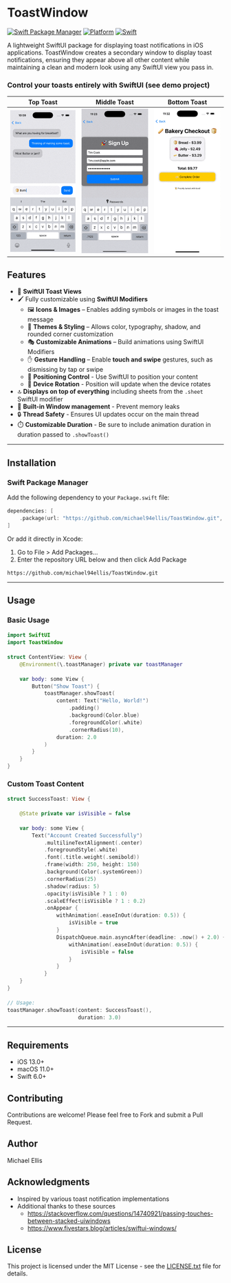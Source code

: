 # ToastWindow

[![Swift Package Manager](https://img.shields.io/badge/Swift%20Package%20Manager-compatible-brightgreen.svg)](https://github.com/apple/swift-package-manager)
[![Platform](https://img.shields.io/badge/platform-iOS-blue.svg)](https://developer.apple.com/ios/)
[![Swift](https://img.shields.io/badge/Swift-6.0-orange.svg)](https://swift.org)

A lightweight SwiftUI package for displaying toast notifications in iOS applications. ToastWindow creates a secondary window to display toast notifications, ensuring they appear above all other content while maintaining a clean and modern look using any SwiftUI view you pass in.


### Control your toasts entirely with SwiftUI (see demo project)

| **Top Toast**  | **Middle Toast**  | **Bottom Toast**  |
|---------------|-----------------|-----------------|
| <img src="screenshots/toptoast.gif" width="200"/> | <img src="screenshots/middletoast.gif" width="200"/> | <img src="screenshots/bottomtoast.gif" width="200"/> |



## Features

- 🪽 **SwiftUI Toast Views**
- 🖌️ Fully customizable using **SwiftUI Modifiers**
    - 🖼️ **Icons & Images** – Enables adding symbols or images in the toast message
    - 🎨 **Themes & Styling** – Allows color, typography, shadow, and rounded corner customization
    - 🎭 **Customizable Animations** – Build animations using SwiftUI Modifiers
    - ✋ **Gesture Handling** – Enable **touch and swipe** gestures, such as dismissing by tap or swipe
    - 📌 **Positioning Control** - Use SwiftUI to position your content
    - 🔄 **Device Rotation** - Position will update when the device rotates
- 🔝 **Displays on top of everything** including sheets from the `.sheet` SwiftUI modifier
- 🔄 **Built-in Window management** - Prevent memory leaks
- 🔒 **Thread Safety** - Ensures UI updates occur on the main thread
- ⏱️ **Customizable Duration** - Be sure to include animation duration in duration passed to `.showToast()`
------

## Installation

### Swift Package Manager

Add the following dependency to your `Package.swift` file:

```swift
dependencies: [
    .package(url: "https://github.com/michael94ellis/ToastWindow.git", from: "1.0.0")
]
```

Or add it directly in Xcode:

1. Go to File > Add Packages...
2. Enter the repository URL below and then click Add Package

```
https://github.com/michael94ellis/ToastWindow.git
```

------

## Usage

### Basic Usage

```swift
import SwiftUI
import ToastWindow

struct ContentView: View {
    @Environment(\.toastManager) private var toastManager
    
    var body: some View {
        Button("Show Toast") {
            toastManager.showToast(
                content: Text("Hello, World!")
                    .padding()
                    .background(Color.blue)
                    .foregroundColor(.white)
                    .cornerRadius(10),
                duration: 2.0
            )
        }
    }
}
```

### Custom Toast Content

```swift
struct SuccessToast: View {
    
    @State private var isVisible = false
    
    var body: some View {
        Text("Account Created Successfully")
            .multilineTextAlignment(.center)
            .foregroundStyle(.white)
            .font(.title.weight(.semibold))
            .frame(width: 250, height: 150) 
            .background(Color(.systemGreen))
            .cornerRadius(25) 
            .shadow(radius: 5)
            .opacity(isVisible ? 1 : 0)
            .scaleEffect(isVisible ? 1 : 0.2)
            .onAppear {
                withAnimation(.easeInOut(duration: 0.5)) {
                    isVisible = true
                }
                DispatchQueue.main.asyncAfter(deadline: .now() + 2.0) {
                    withAnimation(.easeInOut(duration: 0.5)) {
                        isVisible = false
                    }
                }
            }
    }
}

// Usage:
toastManager.showToast(content: SuccessToast(),
                       duration: 3.0)
```

------

## Requirements

- iOS 13.0+
- macOS 11.0+
- Swift 6.0+

## Contributing

Contributions are welcome! Please feel free to Fork and submit a Pull Request.

## Author

Michael Ellis

## Acknowledgments

- Inspired by various toast notification implementations
- Additional thanks to these sources
    - https://stackoverflow.com/questions/14740921/passing-touches-between-stacked-uiwindows
    - https://www.fivestars.blog/articles/swiftui-windows/

## License

This project is licensed under the MIT License - see the [LICENSE.txt](LICENSE.txt) file for details.
